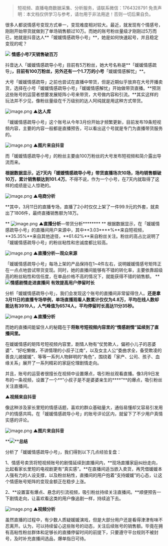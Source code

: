 


>
> 短视频、直播电商数据采集、分析服务，请联系微信：1764328791
> 免责声明：本文档仅供学习与参考，请勿用于非法用途！否则一切后果自负。
> 


很多人都说情感号变现方式单一，变现难度相对较大。最近，就发现有个情感号，刚刚开始带货就做到了单场销售额过10万。而她的账号粉丝量级才刚刚过5万而已，她就是抖音达人**「媛媛情感疏导小号」**，她是如何快速起号，并且稳定变现的呢？


**![](https://cdn.nlark.com/yuque/0/2021/webp/97322/1616204694185-81dfedf1-37ff-4b34-9747-345c7fa9b25a.webp#align=left&display=inline&height=22&margin=%5Bobject%20Object%5D&originHeight=170&originWidth=1080&size=0&status=done&style=none&width=140)**
****情感小号7天销售破百万****


抖音达人「媛媛情感疏导小号」目前有5万粉丝，她大号名称是**「媛媛情感疏导」**，目前有100万粉丝，另外还有一个1.7万的小号**「媛媛情感解忧」**。


大号「媛媛情感疏导」之前也尝试在直播中带货，但是近期似乎放弃在大号开播卖货，选择在小号「媛媛情感疏导小号」「媛媛情感解忧」开始做带货直播。**预测这些账号的运营者想要发展矩阵小号来带货，大号做内容和引流。**其实这样的玩法并不少见，像粉丝量级在千万级别的达人阿纯就是用这种方式带货。


![image.png](https://cdn.nlark.com/yuque/0/2021/png/97322/1616204708524-b0b3a83d-6be7-4975-9aa4-84a3426276f5.png#align=left&display=inline&height=102&margin=%5Bobject%20Object%5D&name=image.png&originHeight=203&originWidth=1080&size=46784&status=done&style=none&width=540)
****▲达人库****


「媛媛情感疏导小号」这个账号从今年3月份开始才频繁更新，目前发布19条短视频内容，主要的内容一般都是直播预告，可以看出这个号就是专门为直播带货服务的。


![image.png](https://cdn.nlark.com/yuque/0/2021/png/97322/1616204716126-51398700-2703-4d32-8e5d-7a75969bfddb.png#align=left&display=inline&height=368&margin=%5Bobject%20Object%5D&name=image.png&originHeight=735&originWidth=1080&size=1199333&status=done&style=none&width=540)
****▲图片来自抖音****


而「媛媛情感疏导小号」的粉丝主要由100万粉丝的大号发布短视频和简介露出导流而来。


**根据数据显示，近7天内「媛媛情感疏导小号」带货直播场次10场，场均销售额破10万，累计销售额达到101.4万**。不得不说，作为一个小号，在7天内就取得了这样的成绩是让人惊艳的。


![image.png](https://cdn.nlark.com/yuque/0/2021/png/97322/1616204722722-6e6b00da-6f81-4837-be3c-0b1e1815f183.png#align=left&display=inline&height=394&margin=%5Bobject%20Object%5D&name=image.png&originHeight=788&originWidth=1080&size=152628&status=done&style=none&width=540)
********▲****电商分析************


**其中，3月11日的直播专场，直播了2小时仅仅上架了一件99.9元的外套，就卖出了1806件，最终直播销售额为18万。

**
![image.png](https://cdn.nlark.com/yuque/0/2021/png/97322/1616204731172-80614868-579b-484f-93b2-4f3c2cf98928.png#align=left&display=inline&height=168&margin=%5Bobject%20Object%5D&name=image.png&originHeight=336&originWidth=690&size=57982&status=done&style=none&width=345)
****▲直播分析****—带货分析********
**
根据数据显示，在「媛媛情感疏导小号」的直播间用户来源中，其中**3.03****%**来自短视频，**35.35%**来自其他途径，**61.62%**来自粉丝关注。粉丝的高占比说明了「媛媛情感疏导小号」的粉丝粘性和忠诚度都比较高。


![image.png](https://cdn.nlark.com/yuque/0/2021/png/97322/1616204739068-33755b7c-f9de-42fb-ac93-05c3011a0662.png#align=left&display=inline&height=227&margin=%5Bobject%20Object%5D&name=image.png&originHeight=454&originWidth=706&size=108110&status=done&style=none&width=353)
****▲直播分析—观众来源****


「媛媛情感疏导小号」每场上架的产品保持在1~4件左右，说明媛媛情感号矩阵正在一点点地尝试带货变现。同时，她的直播间能够有不错的转化率，主要依靠超级高的粉丝粘性和信任度，在单品价格不高的情况下，就能获得不错的销售额。
**
**![](https://cdn.nlark.com/yuque/0/2021/webp/97322/1616204694175-294bc471-89d7-42f6-8f64-de79923c4438.webp#align=left&display=inline&height=22&margin=%5Bobject%20Object%5D&originHeight=170&originWidth=1080&size=0&status=done&style=none&width=140)情感剧情走进直播间**
**有效提高用户停留时长**

分析「媛媛情感疏导小号」，我们会发现这个账号的直播间非常留得住人。**还是拿3月11日的直播专场举例，单场直播观看人数累计仅仅为4.8万，平均在线人数却能达有3919人，人气峰值为6574人，平均停留时长高达11分35秒。**


![image.png](https://cdn.nlark.com/yuque/0/2021/png/97322/1616204749007-0d46cb32-ba7d-43ea-8627-e1512c5898e4.png#align=left&display=inline&height=424&margin=%5Bobject%20Object%5D&name=image.png&originHeight=848&originWidth=700&size=218069&status=done&style=none&width=350)
****▲直播分析****


而她的直播间能留住人的秘籍在于**将账号短视频内容里的“情感剧情”延续到了直播间里。**


在媛媛情感的矩阵号短视频内容里，剧情人物有“仗势欺人，偏袒小儿子的恶婆婆”、“好吃懒做，不讲情理的小叔子江南”，以及女主人公“委曲求全，备受欺凌的善良儿媳媛媛”、等等一系列人物鲜明的“角色”，围绕着「家产、公司、孩子、血缘关系」展开了一系列精彩的家庭伦理剧情走向。


并且，账号的运营者很擅长在视频中设置爆点，吸引粉丝观看直播。像3月9日发布的一条视频，设置了一个**“小叔子是不是婆婆亲生的****”**的爆点，吸引粉丝关注直播间。


********▲视频来自抖音********


像这种涉及家长里短的情感话题，喜欢的群众基础量大，通俗易懂却又容易引发用户的情感共鸣，在「媛媛情感疏导小号」的账号评论区内，就留下了不少用户真情实感的评论。


![image.png](https://cdn.nlark.com/yuque/0/2021/png/97322/1616204758684-230b715d-e0e7-47f0-bade-3ba008cd0fbe.png#align=left&display=inline&height=351&margin=%5Bobject%20Object%5D&name=image.png&originHeight=702&originWidth=1080&size=468890&status=done&style=none&width=540)
****▲图片来自抖音****


**![](https://cdn.nlark.com/yuque/0/2021/webp/97322/1616204694169-887993c2-2f1c-457d-91ac-95a9e57e7125.webp#align=left&display=inline&height=22&margin=%5Bobject%20Object%5D&originHeight=170&originWidth=1080&size=0&status=done&style=none&width=140)****总结**


分析了「媛媛情感疏导小号」，我们得到以下几点经验复盘：

1、情感号卖货将短视频账号的剧情延续到直播间内，**现场直播家庭纠纷走向，比起看家长里短的电视剧更有“真实感”。**在直播间适当嵌入卖货，再凭借媛媛本人强有力的人设支撑，以及粉丝粘性，直播间的用户抱着“支持媛媛”的心态，让这个情感账号矩阵的变现金额正在稳步上涨。


2、**设置富有爆点、悬念的引流视频，吸引粉丝持续关注直播间。**顺便预告一下剧情走向，让喜欢看这类的用户像追剧一样，持续追下去。


![image.png](https://cdn.nlark.com/yuque/0/2021/png/97322/1616204768873-24f93ef1-eae3-4377-ae06-a3e16ddb8340.png#align=left&display=inline&height=330&margin=%5Bobject%20Object%5D&name=image.png&originHeight=659&originWidth=1080&size=1745846&status=done&style=none&width=540)
****▲视频分析****


虽然直播的过程中，有少数人质疑媛媛演戏，但是大部分用户还是看得津津有味不忍离开。认为，可以持续留心这些账号的动态，关注后续账号的销售额。毕竟在拥有高粘性粉丝群体和足够长的直播停留时间的前提下，只要遵守平台规则不被封号，及时补充直播间选品，爆单指日可待。
